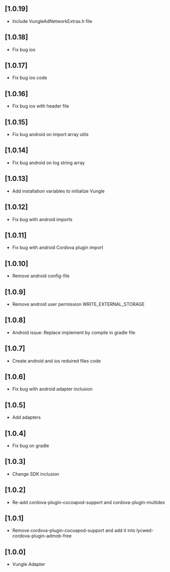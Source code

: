 ## [1.0.19]
- Include VungleAdNetworkExtras.h file

## [1.0.18]
- Fix bug ios

## [1.0.17]
- Fix bug ios code

## [1.0.16]
- Fix bug ios with header file

## [1.0.15]
- Fix bug android on import array utils

## [1.0.14]
- Fix bug android on log string array

## [1.0.13]
- Add installation variables to initialize Vungle

## [1.0.12]
- Fix bug with android imports

## [1.0.11]
- Fix bug with android Cordova plugin import

## [1.0.10]
- Remove android config-file

## [1.0.9]
- Remove android user permission WRITE_EXTERNAL_STORAGE

## [1.0.8]
- Android issue: Replace implement by compile in gradle file

## [1.0.7]
- Create android and ios reduired files code

## [1.0.6]
- Fix bug with android adapter inclusion

## [1.0.5]
- Add adapters

## [1.0.4]
- Fix bug on gradle

## [1.0.3]
- Change SDK inclusion

## [1.0.2]
- Re-add cordova-plugin-cocoapod-support and cordova-plugin-multidex

## [1.0.1]
- Remove cordova-plugin-cocoapod-support and add it into lycwed-cordova-plugin-admob-free

## [1.0.0]
- Vungle Adapter